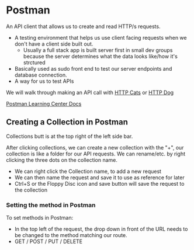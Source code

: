 # Postman

An API client that allows us to create and read HTTP/s requests.

- A testing environment that helps us use client facing requests when we don't have a client side built out.
    - Usually a full stack app is built server first in small dev groups because the server determines what the data looks like/how it's strctured
- Basically used as sudo front end to test our server endpoints and database connection.
- A way for us to test APIs

We will walk through making an API call with [HTTP Cats](https://http.cat/) or [HTTP Dog](htt[s://http.dog/])

[Postman Learning Center Docs](https://learning.postman.com/docs/introduction/overview/)

## Creating a Collection in Postman

Collections butt is at the top right of the left side bar.

After clicking collections, we can create a new collection with the "+", our collection is like a folder for our API requests. We can rename/etc. by right clicking the three dots on the collection name.

- We can right click the Collection name, to add a new request
- We can then name the request and save it to use as reference for later
- Ctrl+S or the Floppy Disc icon and save button will save the request to the collection

### Setting the method in Postman

To set methods in Postman:

- In the top left of the request, the drop down in front of the URL needs to be changed to the method matching our route.
- GET / POST / PUT / DELETE